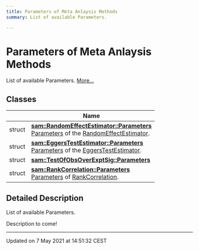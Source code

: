 ```yaml
---
title: Parameters of Meta Anlaysis Methods
summary: List of available Parameters. 

---
```


# Parameters of Meta Anlaysis Methods

List of available Parameters.  [More...](#detailed-description)

## Classes

|                | Name           |
| -------------- | -------------- |
| struct | **[sam::RandomEffectEstimator::Parameters](/doxygen/Classes/structsam_1_1_random_effect_estimator_1_1_parameters/)** <br>[Parameters]() of the [RandomEffectEstimator](/doxygen/Classes/classsam_1_1_random_effect_estimator/).  |
| struct | **[sam::EggersTestEstimator::Parameters](/doxygen/Classes/structsam_1_1_eggers_test_estimator_1_1_parameters/)** <br>[Parameters]() of the [EggersTestEstimator](/doxygen/Classes/classsam_1_1_eggers_test_estimator/).  |
| struct | **[sam::TestOfObsOverExptSig::Parameters](/doxygen/Classes/structsam_1_1_test_of_obs_over_expt_sig_1_1_parameters/)**  |
| struct | **[sam::RankCorrelation::Parameters](/doxygen/Classes/structsam_1_1_rank_correlation_1_1_parameters/)** <br>[Parameters]() of [RankCorrelation](/doxygen/Classes/classsam_1_1_rank_correlation/).  |

## Detailed Description

List of available Parameters. 

Description to come! 






-------------------------------

Updated on  7 May 2021 at 14:51:32 CEST
